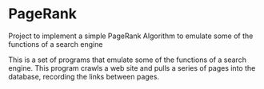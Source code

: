 # PageRank
Project to implement a simple PageRank Algorithm to emulate some of the functions of a search engine

This is a set of programs that emulate some of the functions of a search engine. This program crawls a web site and pulls a series of pages into the database, recording the links between pages.
